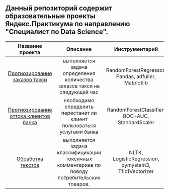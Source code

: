 ## Данный репозиторий содержит образовательные проекты Яндекс.Практикума по направлению "Специалист по Data Science".
| Название проекта | Описание | Инструментарий |
| :---------------: | :--------: | :--------------: |
| [Прогнозирование заказов такси](https://github.com/UrmatDzhunkeev/yandex_practicum/tree/master/time_series) | выполняется задача определения количества заказов такси на следующий час | RandomForestRegressor, Pandas, adfuller, Matplotlib |
| [Прогнозирование оттока клиентов банка](https://github.com/UrmatDzhunkeev/yandex_practicum/tree/master/bank_customer_churn) | необходимо определить перестанет ли клиент пользоваться услугами банка | RandomForestClassifier, ROC-AUC, StandardScaler |
| [Обработка текстов](https://github.com/UrmatDzhunkeev/yandex_practicum/tree/master/natural_language_processing) | выполняется задача классифицикации токсичных комментариев по поводу потребительских товаров. | NLTK, LogisticRegression, pymystem3, TfidfVectorizer |
